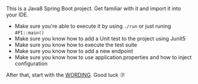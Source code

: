 This is a Java8 Spring Boot project. Get familiar with it and import it into your IDE.

- Make sure you're able to execute it by using `./run` or just runing `API::main()`
- Make sure you know how to add a Unit test to the project using Junit5
- Make sure you know how to execute the test suite
- Make sure you know how to add a new endpoint
- Make sure you know how to use application.properties and how to inject configuration

After that, start with the [WORDING](./WORDING.md). Good luck :)!


